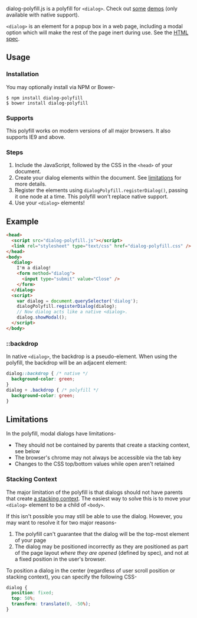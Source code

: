 dialog-polyfill.js is a polyfill for `<dialog>`.
Check out [some](http://demo.agektmr.com/dialog/) [demos](https://falken-testing.appspot.com/dialog/index.html) (only available with native support).

`<dialog>` is an element for a popup box in a web page, including a modal option which will make the rest of the page inert during use.
See the [HTML spec](https://html.spec.whatwg.org/multipage/forms.html#the-dialog-element).

## Usage

### Installation

You may optionally install via NPM or Bower-

    $ npm install dialog-polyfill
    $ bower install dialog-polyfill

### Supports

This polyfill works on modern versions of all major browsers. It also supports IE9 and above.

### Steps

1. Include the JavaScript, followed by the CSS in the `<head>` of your document.
2. Create your dialog elements within the document. See [limitations](#limitations) for more details.
3. Register the elements using `dialogPolyfill.registerDialog()`, passing it one node at a time. This polyfill won't replace native support.
4. Use your `<dialog>` elements!

## Example

```html
<head>
  <script src="dialog-polyfill.js"></script>
  <link rel="stylesheet" type="text/css" href="dialog-polyfill.css" />
</head>
<body>
  <dialog>
    I'm a dialog!
    <form method="dialog">
      <input type="submit" value="Close" />
    </form>
  </dialog>
  <script>
    var dialog = document.querySelector('dialog');
    dialogPolyfill.registerDialog(dialog);
    // Now dialog acts like a native <dialog>.
    dialog.showModal();
  </script>
</body>
```

### ::backdrop

In native `<dialog>`, the backdrop is a pseudo-element.
When using the polyfill, the backdrop will be an adjacent element:

```css
dialog::backdrop { /* native */
  background-color: green;
}
dialog + .backdrop { /* polyfill */
  background-color: green;
}
```

## Limitations

In the polyfill, modal dialogs have limitations-

- They should not be contained by parents that create a stacking context, see below
- The browser's chrome may not always be accessible via the tab key
- Changes to the CSS top/bottom values while open aren't retained

### Stacking Context

The major limitation of the polyfill is that dialogs should not have parents that create [a stacking context](https://developer.mozilla.org/en-US/docs/Web/CSS/CSS_Positioning/Understanding_z_index/The_stacking_context).
The easiest way to solve this is to move your `<dialog>` element to be a child of `<body>`.

If this isn't possible you may still be able to use the dialog.
However, you may want to resolve it for two major reasons-

1. The polyfill can't guarantee that the dialog will be the top-most element of your page
2. The dialog may be positioned incorrectly as they are positioned as part of the page layout _where they are opened_ (defined by spec), and not at a fixed position in the user's browser.

To position a dialog in the center (regardless of user scroll position or stacking context), you can specify the following CSS-

```css
dialog {
  position: fixed;
  top: 50%;
  transform: translate(0, -50%);
}
```
